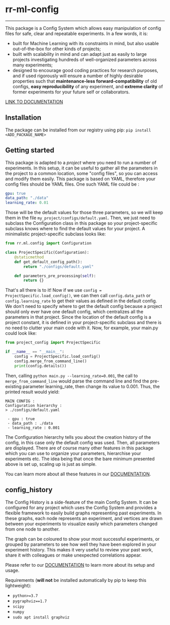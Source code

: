 # rr-ml-config

---
This package is a Config System which allows easy manipulation of config files for safe, clear and
repeatable experiments. In a few words, it is:
- built for Machine Learning with its constraints in mind, but also usable out-of-the-box for other
kinds of projects;
- built with scalability in mind and can adapt just as easily to large projects investigating
hundreds of well-organized parameters across many experiments;
- designed to encourage good coding practices for research purposes, and if used rigorously will 
ensure a number of highly desirable properties such that **maintenance-less forward-compatibility**
of old configs, **easy reproducibility** of any experiment, and **extreme clarity** of former 
experiments for your future self or collaborators.

[LINK TO DOCUMENTATION](https://gitlab.com/reactivereality/public/rr-ml-config-public/-/wikis/home)

## Installation

The package can be installed from our registry using pip: `pip install <ADD_PACKAGE_NAME>`

## Getting started

This package is adapted to a *project* where you need to run a number of experiments. In this setup,
it can be useful to gather all the parameters in the project to a common location, some "config files",
so you can access and modify them easily. This package is based on YAML, therefore your config files 
should be YAML files. One such YAML file could be :

```yaml
gpu: true
data_path: "./data"
learning_rate: 0.01
```

Those will be the default values for those three parameters, so we will keep them in the file 
`my_project/configs/default.yaml`. Then, we just need to subclass the Configuration class in this package
so your project-specific subclass knows where to find the default values for your project. A minimalistic 
project-specific subclass looks like:
```python
from rr.ml.config import Configuration

class ProjectSpecific(Configuration):
    @staticmethod
    def get_default_config_path():
        return "./configs/default.yaml"

    def parameters_pre_processing(self):
        return {}
```
That's all there is to it! Now if we use `config = ProjectSpecific.load_config()`, we can then call
`config.data_path` or `config.learning_rate` to get their values as defined in the default config. We
don't need to specify where to get the default config because a project should only ever have one default
config, which centralizes all the parameters in that project. Since the location of the default config is
a project constant, it is defined in your project-specific subclass and there is no need to clutter your
main code with it. Now, for example, your main.py could look like:
```python
from project_config import ProjectSpecific

if __name__ == "__main__":
    config = ProjectSpecific.load_config()
    config.merge_from_command_line()
    print(config.details())
```
Then, calling `python main.py --learning_rate=0.001`, the call to `merge_from_command_line` would parse
the command line and find the pre-existing parameter learning_rate, then change its value to 0.001.
Thus, the printed result would yield:
```
MAIN CONFIG :
Configuration hierarchy :
> ./configs/default.yaml

 - gpu : true
 - data_path : ./data
 - learning_rate : 0.001
```
The Configuration hierarchy tells you about the creation history of the config, in this case only the
default config was used. Then, all parameters are displayed. There are of course many other features
in this package which you can use to organize your parameters, hierarchise your experiments etc. The
idea being that once the bare minimum presented above is set up, scaling up is just as simple.

You can learn more about all these features in our [DOCUMENTATION](https://gitlab.com/reactivereality/public/rr-ml-config-public/-/wikis/home).

## config_history
The Config History is a side-feature of the main Config System. It can be configured for any project
which uses the Config System and provides a flexible framework to easily build graphs representing
past experiments. In these graphs, each node represents an experiment, and vertices are drawn between
your experiments to visualize easily which parameters changed from one node to another.

The graph can be coloured to show your most successful experiments, or grouped by parameters to see how
well they have been explored in your experiment history. This makes it very useful to review your past
work, share it with colleagues or make unexpected correlations appear.

Please refer to our [DOCUMENTATION](https://gitlab.com/reactivereality/public/rr-ml-config-public/-/wikis/home) to learn more about its setup and usage.

Requirements (**will not** be installed automatically by pip to keep this lightweight):
- `python>=3.7`
- `pygraphviz==1.7`
- `scipy`
- `numpy`
- `sudo apt install graphviz`
